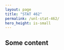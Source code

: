 ```yaml
---
layout: page
title: "STAT 462"
permalink: /unl-stat-462/
hero_height: is-small
---
```


## Some content

